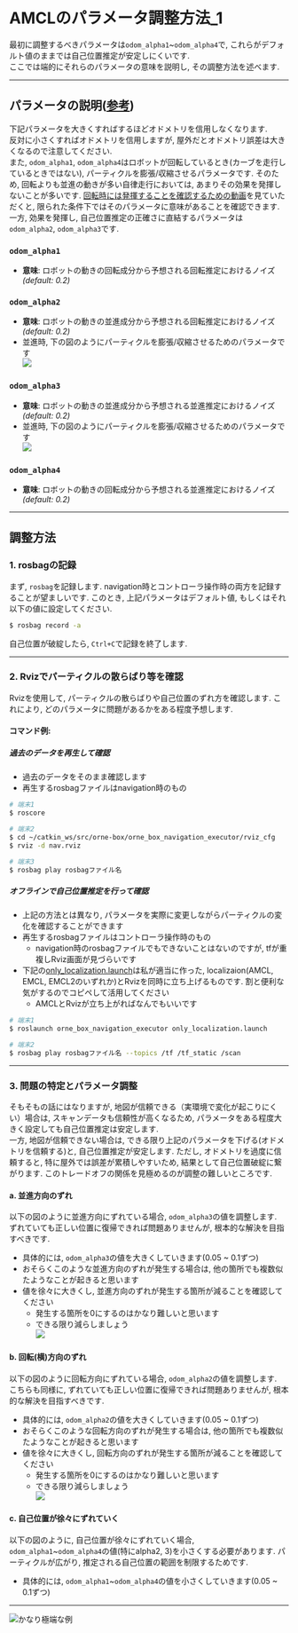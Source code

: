 # AMCLのパラメータ調整方法_1

最初に調整するべきパラメータは`odom_alpha1`~`odom_alpha4`で, これらがデフォルト値のままでは自己位置推定が安定しにくいです.      
ここでは端的にそれらのパラメータの意味を説明し, その調整方法を述べます.  

---

## パラメータの説明([参考](http://wiki.ros.org/amcl#Services_Called))
下記パラメータを大きくすればするほどオドメトリを信用しなくなります.  
反対に小さくすればオドメトリを信用しますが, 屋外だとオドメトリ誤差は大きくなるので注意してください.  
また, `odom_alpha1`, `odom_alpha4`はロボットが回転しているとき(カーブを走行しているときではない), パーティクルを膨張/収縮させるパラメータです. そのため, 回転よりも並進の動きが多い自律走行においては, あまりその効果を発揮しないことが多いです. [回転時には発揮することを確認するための動画](https://youtu.be/rg_rXQvE8Ao)を見ていただくと, 限られた条件下ではそのパラメータに意味があることを確認できます.   
一方, 効果を発揮し, 自己位置推定の正確さに直結するパラメータは`odom_alpha2`, `odom_alpha3`です.  
### `odom_alpha1`
- **意味**: ロボットの動きの回転成分から予想される回転推定におけるノイズ *(default: 0.2)*
### `odom_alpha2`
- **意味**: ロボットの動きの並進成分から予想される回転推定におけるノイズ *(default: 0.2)*  
- 並進時, 下の図のようにパーティクルを膨張/収縮させるためのパラメータです  
![](images/abc_3.png)  

### `odom_alpha3`
- **意味**: ロボットの動きの並進成分から予想される並進推定におけるノイズ *(default: 0.2)*
- 並進時, 下の図のようにパーティクルを膨張/収縮させるためのパラメータです  
![](images/alpha3_big2.png)  

### `odom_alpha4`
- **意味**: ロボットの動きの回転成分から予想される並進推定におけるノイズ *(default: 0.2)*  

---

## 調整方法

### 1. rosbagの記録
まず, `rosbag`を記録します. navigation時とコントローラ操作時の両方を記録することが望ましいです. このとき, 上記パラメータはデフォルト値, もしくはそれ以下の値に設定してください. 

```bash
$ rosbag record -a
```

自己位置が破綻したら, `Ctrl+C`で記録を終了します.  

---

### 2. Rvizでパーティクルの散らばり等を確認
Rvizを使用して, パーティクルの散らばりや自己位置のずれ方を確認します. これにより, どのパラメータに問題があるかをある程度予想します.  

#### コマンド例:
##### 過去のデータを再生して確認
- 過去のデータをそのまま確認します
- 再生するrosbagファイルはnavigation時のもの
```bash
# 端末1
$ roscore

# 端末2
$ cd ~/catkin_ws/src/orne-box/orne_box_navigation_executor/rviz_cfg
$ rviz -d nav.rviz

# 端末3
$ rosbag play rosbagファイル名
```

##### オフラインで自己位置推定を行って確認
- 上記の方法とは異なり, パラメータを実際に変更しながらパーティクルの変化を確認することができます 
- 再生するrosbagファイルはコントローラ操作時のもの
  - navigation時のrosbagファイルでもできないことはないのですが, tfが重複しRviz画面が見づらいです
- 下記の[only_localization.launch](https://github.com/YuseiShiozawa/orne-box/blob/test4/orne_box_navigation_executor/launch/only_localization.launch)は私が適当に作った, localizaion(AMCL, EMCL, EMCL2のいずれか)とRvizを同時に立ち上げるものです. 割と便利な気がするのでコピペして活用してください 
  - AMCLとRvizが立ち上がればなんでもいいです
```bash
# 端末1
$ roslaunch orne_box_navigation_executor only_localization.launch 

# 端末2
$ rosbag play rosbagファイル名 --topics /tf /tf_static /scan
```


---

### 3. 問題の特定とパラメータ調整
そもそもの話にはなりますが, 地図が信頼できる（実環境で変化が起こりにくい）場合は, スキャンデータも信頼性が高くなるため, パラメータをある程度大きく設定しても自己位置推定は安定します.  
一方, 地図が信頼できない場合は, できる限り上記のパラメータを下げる(オドメトリを信頼する)と, 自己位置推定が安定します. ただし, オドメトリを過度に信頼すると, 特に屋外では誤差が累積しやすいため, 結果として自己位置破綻に繋がります. このトレードオフの関係を見極めるのが調整の難しいところです. 

#### a. 並進方向のずれ
以下の図のように並進方向にずれている場合, `odom_alpha3`の値を調整します.    
ずれていても正しい位置に復帰できれば問題ありませんが, 根本的な解決を目指すべきです.  

- 具体的には, `odom_alpha3`の値を大きくしていきます(0.05 ~ 0.1ずつ)  
- おそらくこのような並進方向のずれが発生する場合は, 他の箇所でも複数似たようなことが起きると思います
- 値を徐々に大きくし, 並進方向のずれが発生する箇所が減ることを確認してください  
  - 発生する箇所を0にするのはかなり難しいと思います
  - できる限り減らしましょう   
![](images/tatezure.png)  

#### b. 回転(横)方向のずれ
以下の図のように回転方向にずれている場合, `odom_alpha2`の値を調整します.  
こちらも同様に, ずれていても正しい位置に復帰できれば問題ありませんが, 根本的な解決を目指すべきです.  

- 具体的には, `odom_alpha2`の値を大きくしていきます(0.05 ~ 0.1ずつ)  
- おそらくこのような回転方向のずれが発生する場合は, 他の箇所でも複数似たようなことが起きると思います
- 値を徐々に大きくし, 回転方向のずれが発生する箇所が減ることを確認してください  
  - 発生する箇所を0にするのはかなり難しいと思います
  - できる限り減らしましょう  
![](images/yokozure.png)  

#### c. 自己位置が徐々にずれていく
以下の図のように, 自己位置が徐々にずれていく場合, `odom_alpha1`~`odom_alpha4`の値(特にalpha2, 3)を小さくする必要があります. パーティクルが広がり, 推定される自己位置の範囲を制限するためです.  
- 具体的には, `odom_alpha1`~`odom_alpha4`の値を小さくしていきます(0.05 ~ 0.1ずつ) 
---
![かなり極端な例](images/jump.gif) 
